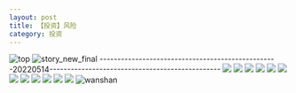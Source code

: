 ```yaml
---
layout: post
title: 【投资】风险
category: 投资
---
```

![top](http://rbwl8nwm4.hd-bkt.clouddn.com/img/top-220325-2.png)
![story_new_final](http://rbwl8nwm4.hd-bkt.clouddn.com/img/story_new_final_0322.png)
--------------------------------------------------20220514------------------------------------------------
![](http://ran7ztk3m.hd-bkt.clouddn.com/img/factors-220515-1.jpg)
![](http://ran7ztk3m.hd-bkt.clouddn.com/img/factors-220515-2.jpg)
![](http://ran7ztk3m.hd-bkt.clouddn.com/img/factors-220515-3.jpg)
![](http://ran7ztk3m.hd-bkt.clouddn.com/img/factors-220515-4.jpg)
![](http://rbwl8nwm4.hd-bkt.clouddn.com/img/risk-0319-1.png)
![](http://rbwl8nwm4.hd-bkt.clouddn.com/img/risk-0319-2.png)
![](http://rbwl8nwm4.hd-bkt.clouddn.com/img/risk-0319-3.png)
![](http://rbwl8nwm4.hd-bkt.clouddn.com/img/risk-0319-4.png)
![](http://rbwl8nwm4.hd-bkt.clouddn.com/img/risk-0319-5.png)
![](http://rbwl8nwm4.hd-bkt.clouddn.com/img/risk-0319-6.png)
![](http://rbwl8nwm4.hd-bkt.clouddn.com/img/risk-0319-7.png)
![](http://rbwl8nwm4.hd-bkt.clouddn.com/img/situation-220418-1.jpg)
![wanshan](http://rbwl8nwm4.hd-bkt.clouddn.com/img/wanshan.png)
